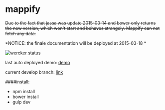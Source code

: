 mappify
=======

~~Due to the fact that jassa was update 2015-03-14 and bower only returns the new version, which won't start and behaves strangely. Mappify can not fetch any data.~~

*NOTICE: the finale documentation will be deployed at 2015-03-18 *
  
[![wercker status](https://app.wercker.com/status/c38d02adde751d9840a1075c10ff0acb/s "wercker status")](https://app.wercker.com/project/bykey/c38d02adde751d9840a1075c10ff0acb)  
  
last auto deployed demo:  [demo](http://danielkeil.github.io/mappify/#/) 

current develop branch: [link](https://github.com/danielkeil/mappify/tree/feature/datascource_support)

####install:

- npm install
- bower install
- gulp dev
